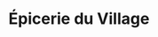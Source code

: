 ---
title: "Épicerie du Village"
url: /petite-riviere-saint-francois/epicerie-du-village/
shop: Lebensmittel
---